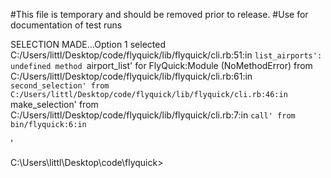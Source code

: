 #This file is temporary and should be removed prior to release.
#Use for documentation of test runs



SELECTION MADE...Option 1 selected
C:/Users/littl/Desktop/code/flyquick/lib/flyquick/cli.rb:51:in `list_airports': undefined method `airport_list' for FlyQuick:Module (NoMethodError)
        from C:/Users/littl/Desktop/code/flyquick/lib/flyquick/cli.rb:61:in `second_selection'
        from C:/Users/littl/Desktop/code/flyquick/lib/flyquick/cli.rb:46:in `make_selection'
        from C:/Users/littl/Desktop/code/flyquick/lib/flyquick/cli.rb:7:in `call'
        from bin/flyquick:6:in `<main>'

C:\Users\littl\Desktop\code\flyquick>
